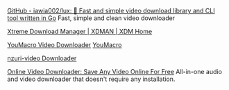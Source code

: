 
[GitHub - iawia002/lux: 👾 Fast and simple video download library and CLI tool written in Go](https://github.com/iawia002/lux)
Fast, simple and clean video downloader

[Xtreme Download Manager | XDMAN | XDM Home](https://xtremedownloadmanager.com/)

[YouMacro Video Downloader](https://www.youmacro.com/)
[YouMacro](https://github.com/youmacro/youmacro.github.io)

[nzuri-video Downloader](https://nzurivideodownloader.vercel.app/)

[Online Video Downloader: Save Any Video Online For Free](https://tubeninja.net/welcome)
All-in-one audio and video downloader that doesn't require any installation.
